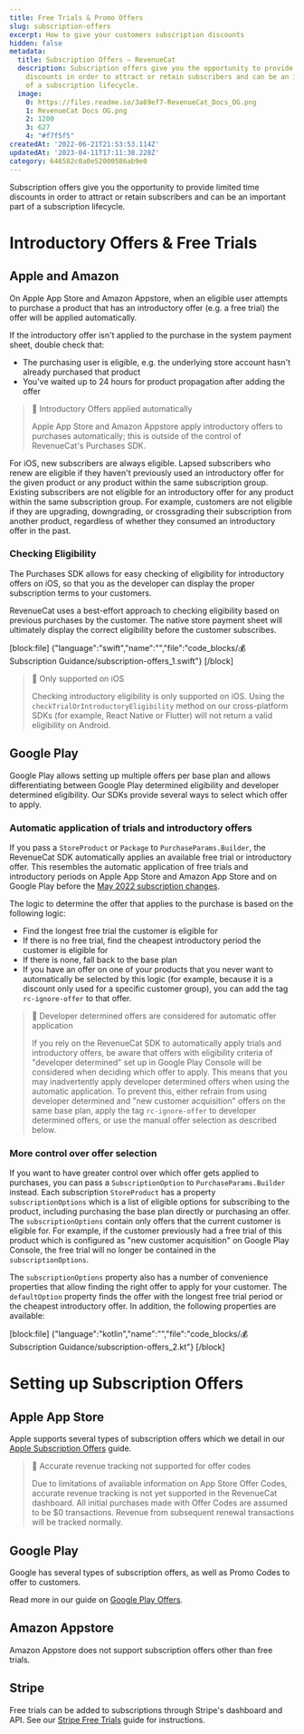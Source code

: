 ```yaml
---
title: Free Trials & Promo Offers
slug: subscription-offers
excerpt: How to give your customers subscription discounts
hidden: false
metadata:
  title: Subscription Offers – RevenueCat
  description: Subscription offers give you the opportunity to provide limited time
    discounts in order to attract or retain subscribers and can be an important part
    of a subscription lifecycle.
  image:
    0: https://files.readme.io/3a69ef7-RevenueCat_Docs_OG.png
    1: RevenueCat Docs OG.png
    2: 1200
    3: 627
    4: "#f7f5f5"
createdAt: '2022-06-21T21:53:53.114Z'
updatedAt: '2023-04-11T17:11:38.228Z'
category: 646582c0a0e52000586ab9e0
---
```

Subscription offers give you the opportunity to provide limited time discounts in order to attract or retain subscribers and can be an important part of a subscription lifecycle.

# Introductory Offers & Free Trials

## Apple and Amazon

On Apple App Store and Amazon Appstore, when an eligible user attempts to purchase a product that has an introductory offer (e.g. a free trial) the offer will be applied automatically.

If the introductory offer isn't applied to the purchase in the system payment sheet, double check that:

- The purchasing user is eligible, e.g. the underlying store account hasn't already purchased that product
- You've waited up to 24 hours for product propagation after adding the offer

> 📘 Introductory Offers applied automatically
> 
> Apple App Store and Amazon Appstore apply introductory offers to purchases automatically; this is outside of the control of RevenueCat's Purchases SDK.

For iOS, new subscribers are always eligible. Lapsed subscribers who renew are eligible if they haven't previously used an introductory offer for the given product or any product within the same subscription group. Existing subscribers are not eligible for an introductory offer for any product within the same subscription group. For example, customers are not eligible if they are upgrading, downgrading, or crossgrading their subscription from another product, regardless of whether they consumed an introductory offer in the past.

### Checking Eligibility

The Purchases SDK allows for easy checking of eligibility for introductory offers on iOS, so that you as the developer can display the proper subscription terms to your customers.

RevenueCat uses a best-effort approach to checking eligibility based on previous purchases by the customer. The native store payment sheet will ultimately display the correct eligibility before the customer subscribes.

[block:file]
{"language":"swift","name":"","file":"code_blocks/💰 Subscription Guidance/subscription-offers_1.swift"}
[/block]



> 🚧 Only supported on iOS
> 
> Checking introductory eligibility is only supported on iOS. Using the `checkTrialOrIntroductoryEligibility` method on our cross-platform SDKs (for example, React Native or Flutter) will not return a valid eligibility on Android.

## Google Play

Google Play allows setting up multiple offers per base plan and allows differentiating between Google Play determined eligibility and developer determined eligibility. Our SDKs provide several ways to select which offer to apply. 

### Automatic application of trials and introductory offers

If you pass a `StoreProduct` or `Package` to `PurchaseParams.Builder`, the RevenueCat SDK automatically applies an available free trial or introductory offer. This resembles the automatic application of free trials and introductory periods on Apple App Store and Amazon App Store and on Google Play before the [May 2022 subscription changes](https://developer.android.com/google/play/billing/compatibility). 

The logic to determine the offer that applies to the purchase is based on the following logic:

- Find the longest free trial the customer is eligible for
- If there is no free trial, find the cheapest introductory period the customer is eligible for
- If there is none, fall back to the base plan
- If you have an offer on one of your products that you never want to automatically be selected by this logic (for example, because it is a discount only used for a specific customer group), you can add the tag `rc-ignore-offer` to that offer.

> 🚧 Developer determined offers are considered for automatic offer application
> 
> If you rely on the RevenueCat SDK to automatically apply trials and introductory offers, be aware that offers with eligibility criteria of "developer determined" set up in Google Play Console will be considered when deciding which offer to apply. This means that you may inadvertently apply developer determined offers when using the automatic application. To prevent this, either refrain from using developer determined and "new customer acquisition" offers on the same base plan, apply the tag `rc-ignore-offer` to developer determined offers, or use the manual offer selection as described below.

### More control over offer selection

If you want to have greater control over which offer gets applied to purchases, you can pass a `SubscriptionOption` to `PurchaseParams.Builder` instead. Each subscription `StoreProduct` has a property `subscriptionOptions` which is a list of eligible options for subscribing to the product, including purchasing the base plan directly or purchasing an offer. The `subscriptionOptions` contain only offers that the current customer is eligible for. For example, if the customer previously had a free trial of this product which is configured as "new customer acquisition" on Google Play Console, the free trial will no longer be contained in the `subscriptionOptions`.

The `subscriptionOptions` property also has a number of convenience properties that allow finding the right offer to apply for your customer. The `defaultOption` property finds the offer with the longest free trial period or the cheapest introductory offer. In addition, the following properties are available:

[block:file]
{"language":"kotlin","name":"","file":"code_blocks/💰 Subscription Guidance/subscription-offers_2.kt"}
[/block]



# Setting up Subscription Offers

## Apple App Store

Apple supports several types of subscription offers which we detail in our [Apple Subscription Offers](doc:ios-subscription-offers) guide.

> 🚧 Accurate revenue tracking not supported for offer codes
> 
> Due to limitations of available information on App Store Offer Codes, accurate revenue tracking is not yet supported in the RevenueCat dashboard. All initial purchases made with Offer Codes are assumed to be $0 transactions. Revenue from subsequent renewal transactions will be tracked normally.

## Google Play

Google has several types of subscription offers, as well as Promo Codes to offer to customers.

Read more in our guide on [Google Play Offers](doc:google-play-offers).

## Amazon Appstore

Amazon Appstore does not support subscription offers other than free trials.

## Stripe

Free trials can be added to subscriptions through Stripe's dashboard and API. See our [Stripe Free Trials](doc:stripe-free-trials) guide for instructions.